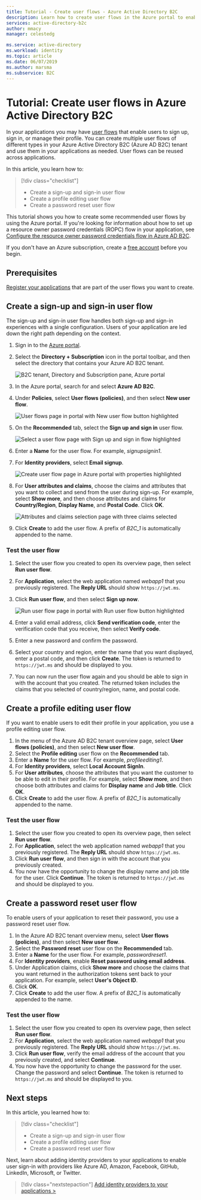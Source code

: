 ```yaml
---
title: Tutorial - Create user flows - Azure Active Directory B2C
description: Learn how to create user flows in the Azure portal to enable sign up, sign in, and user profile editing for your applications in Azure Active Directory B2C.
services: active-directory-b2c
author: mmacy
manager: celestedg

ms.service: active-directory
ms.workload: identity
ms.topic: article
ms.date: 06/07/2019
ms.author: marsma
ms.subservice: B2C
---
```


# Tutorial: Create user flows in Azure Active Directory B2C

In your applications you may have [user flows](active-directory-b2c-reference-policies.md) that enable users to sign up, sign in, or manage their profile. You can create multiple user flows of different types in your Azure Active Directory B2C (Azure AD B2C) tenant and use them in your applications as needed. User flows can be reused across applications.

In this article, you learn how to:

> [!div class="checklist"]
> * Create a sign-up and sign-in user flow
> * Create a profile editing user flow
> * Create a password reset user flow

This tutorial shows you how to create some recommended user flows by using the Azure portal. If you're looking for information about how to set up a resource owner password credentials (ROPC) flow in your application, see [Configure the resource owner password credentials flow in Azure AD B2C](configure-ropc.md).

If you don't have an Azure subscription, create a [free account](https://azure.microsoft.com/free/?WT.mc_id=A261C142F) before you begin.

## Prerequisites

[Register your applications](tutorial-register-applications.md) that are part of the user flows you want to create.

## Create a sign-up and sign-in user flow

The sign-up and sign-in user flow handles both sign-up and sign-in experiences with a single configuration. Users of your application are led down the right path depending on the context.

1. Sign in to the [Azure portal](https://portal.azure.com).
1. Select the **Directory + Subscription** icon in the portal toolbar, and then select the directory that contains your Azure AD B2C tenant.

    ![B2C tenant, Directory and Subscription pane, Azure portal](./media/tutorial-create-user-flows/directory-subscription-pane.png)

1. In the Azure portal, search for and select **Azure AD B2C**.
1. Under **Policies**, select **User flows (policies)**, and then select **New user flow**.

    ![User flows page in portal with New user flow button highlighted](./media/tutorial-create-user-flows/signup-signin-user-flow.png)

1. On the **Recommended** tab, select the **Sign up and sign in** user flow.

    ![Select a user flow page with Sign up and sign in flow highlighted](./media/tutorial-create-user-flows/signup-signin-type.png)

1. Enter a **Name** for the user flow. For example, *signupsignin1*.
1. For **Identity providers**, select **Email signup**.

    ![Create user flow page in Azure portal with properties highlighted](./media/tutorial-create-user-flows/signup-signin-properties.png)

1. For **User attributes and claims**, choose the claims and attributes that you want to collect and send from the user during sign-up. For example, select **Show more**, and then choose attributes and claims for **Country/Region**, **Display Name**, and **Postal Code**. Click **OK**.

    ![Attributes and claims selection page with three claims selected](./media/tutorial-create-user-flows/signup-signin-attributes.png)

1. Click **Create** to add the user flow. A prefix of *B2C_1* is automatically appended to the name.

### Test the user flow

1. Select the user flow you created to open its overview page, then select **Run user flow**.
1. For **Application**, select the web application named *webapp1* that you previously registered. The **Reply URL** should show `https://jwt.ms`.
1. Click **Run user flow**, and then select **Sign up now**.

    ![Run user flow page in portal with Run user flow button highlighted](./media/tutorial-create-user-flows/signup-signin-run-now.PNG)

1. Enter a valid email address, click **Send verification code**, enter the verification code that you receive, then select **Verify code**.
1. Enter a new password and confirm the password.
1. Select your country and region, enter the name that you want displayed, enter a postal code, and then click **Create**. The token is returned to `https://jwt.ms` and should be displayed to you.
1. You can now run the user flow again and you should be able to sign in with the account that you created. The returned token includes the claims that you selected of country/region, name, and postal code.

## Create a profile editing user flow

If you want to enable users to edit their profile in your application, you use a profile editing user flow.

1. In the menu of the Azure AD B2C tenant overview page, select **User flows (policies)**, and then select **New user flow**.
1. Select the **Profile editing** user flow on the **Recommended** tab.
1. Enter a **Name** for the user flow. For example, *profileediting1*.
1. For **Identity providers**, select **Local Account SignIn**.
1. For **User attributes**, choose the attributes that you want the customer to be able to edit in their profile. For example, select **Show more**, and then choose both attributes and claims for **Display name** and **Job title**. Click **OK**.
1. Click **Create** to add the user flow. A prefix of *B2C_1* is automatically appended to the name.

### Test the user flow

1. Select the user flow you created to open its overview page, then select **Run user flow**.
1. For **Application**, select the web application named *webapp1* that you previously registered. The **Reply URL** should show `https://jwt.ms`.
1. Click **Run user flow**, and then sign in with the account that you previously created.
1. You now have the opportunity to change the display name and job title for the user. Click **Continue**. The token is returned to `https://jwt.ms` and should be displayed to you.

## Create a password reset user flow

To enable users of your application to reset their password, you use a password reset user flow.

1. In the Azure AD B2C tenant overview menu, select **User flows (policies)**, and then select **New user flow**.
1. Select the **Password reset** user flow on the **Recommended** tab.
1. Enter a **Name** for the user flow. For example, *passwordreset1*.
1. For **Identity providers**, enable **Reset password using email address**.
1. Under Application claims, click **Show more** and choose the claims that you want returned in the authorization tokens sent back to your application. For example, select **User's Object ID**.
1. Click **OK**.
1. Click **Create** to add the user flow. A prefix of *B2C_1* is automatically appended to the name.

### Test the user flow

1. Select the user flow you created to open its overview page, then select **Run user flow**.
1. For **Application**, select the web application named *webapp1* that you previously registered. The **Reply URL** should show `https://jwt.ms`.
1. Click **Run user flow**, verify the email address of the account that you previously created, and select **Continue**.
1. You now have the opportunity to change the password for the user. Change the password and select **Continue**. The token is returned to `https://jwt.ms` and should be displayed to you.

## Next steps

In this article, you learned how to:

> [!div class="checklist"]
> * Create a sign-up and sign-in user flow
> * Create a profile editing user flow
> * Create a password reset user flow

Next, learn about adding identity providers to your applications to enable user sign-in with providers like Azure AD, Amazon, Facebook, GitHub, LinkedIn, Microsoft, or Twitter.

> [!div class="nextstepaction"]
> [Add identity providers to your applications >](tutorial-add-identity-providers.md)